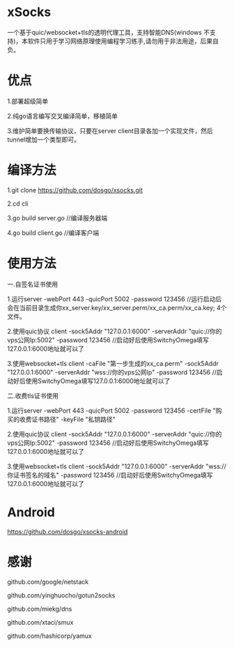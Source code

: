 ﻿# xSocks


一个基于quic/websocket+tls的透明代理工具，支持智能DNS(windows 不支持)，本软件只用于学习网络原理使用编程学习练手,请勿用于非法用途，后果自负。


# 优点

 1.部署超级简单
 
 2.纯go语言编写交叉编译简单，移植简单
 
 3.维护简单要换传输协议，只要在server client目录各加一个实现文件，然后tunnel增加一个类型即可。




# 编译方法
1.git clone https://github.com/dosgo/xsocks.git

2.cd cli

3.go build server.go  //编译服务器端

4.go build client.go  //编译客户端


# 使用方法
一.自签名证书使用

  1.运行server -webPort 443 -quicPort 5002  -password  123456  //运行启动后会在当前目录生成你xx_server.key/xx_server.perm/xx_ca.perm/xx_ca.key; 4个文件。
  
  2.使用quic协议 client  -sock5Addr "127.0.0.1:6000"  -serverAddr "quic://你的vps公网Ip:5002" -password 123456   //启动好后使用SwitchyOmega填写127.0.0.1:6000地址就可以了
  
  3.使用websocket+tls client -caFile "第一步生成的xx_ca.perm" -sock5Addr "127.0.0.1:6000"  -serverAddr "wss://你的vps公网Ip" -password 123456  //启动好后使用SwitchyOmega填写127.0.0.1:6000地址就可以了
  
 
二.收费tls证书使用
   
  1.运行server -webPort 443 -quicPort 5002  -password  123456 -certFile "购买的收费证书路径"  -keyFile "私钥路径" 
  
  2.使用quic协议 client -sock5Addr "127.0.0.1:6000"  -serverAddr "quic://你的vps公网Ip:5002" -password 123456   //启动好后使用SwitchyOmega填写127.0.0.1:6000地址就可以了
  
  3.使用websocket+tls client   -sock5Addr "127.0.0.1:6000"  -serverAddr "wss://你证书签名的域名" -password 123456  //启动好后使用SwitchyOmega填写127.0.0.1:6000地址就可以了
  
# Android
  https://github.com/dosgo/xsocks-android
  

# 感谢
  github.com/google/netstack
  
  github.com/yinghuocho/gotun2socks
  
  github.com/miekg/dns
  
  github.com/xtaci/smux
  
  github.com/hashicorp/yamux
  
